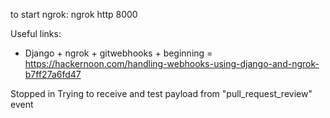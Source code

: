 to start ngrok:
ngrok http 8000


Useful links:
* Django + ngrok + gitwebhooks + beginning = https://hackernoon.com/handling-webhooks-using-django-and-ngrok-b7ff27a6fd47


Stopped in
Trying to receive and test payload from "pull_request_review" event

